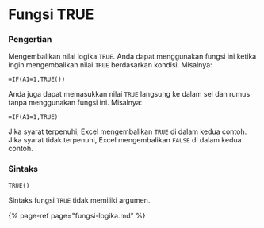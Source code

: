 # Fungsi TRUE

### Pengertian

Mengembalikan nilai logika `TRUE`. Anda dapat menggunakan fungsi ini ketika ingin mengembalikan nilai `TRUE` berdasarkan kondisi. Misalnya:

```text
=IF(A1=1,TRUE())
```

Anda juga dapat memasukkan nilai `TRUE` langsung ke dalam sel dan rumus tanpa menggunakan fungsi ini. Misalnya:

```text
=IF(A1=1,TRUE)
```

Jika syarat terpenuhi, Excel mengembalikan `TRUE` di dalam kedua contoh. Jika syarat tidak terpenuhi, Excel mengembalikan `FALSE` di dalam kedua contoh.

### Sintaks

```text
TRUE()
```

Sintaks fungsi `TRUE` tidak memiliki argumen.

{% page-ref page="fungsi-logika.md" %}

